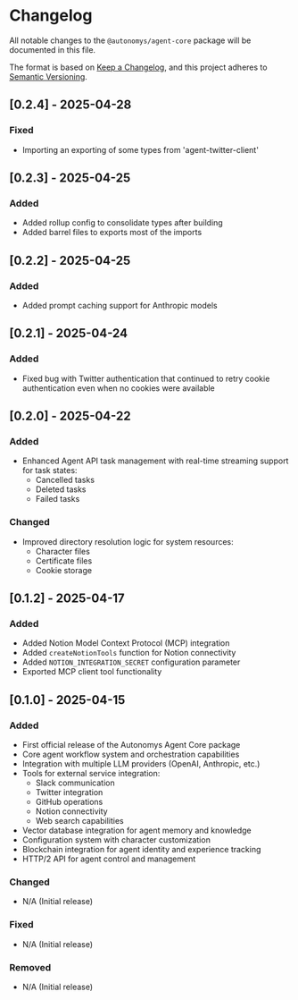 # Changelog

All notable changes to the `@autonomys/agent-core` package will be documented in this file.

The format is based on [Keep a Changelog](https://keepachangelog.com/en/1.0.0/),
and this project adheres to [Semantic Versioning](https://semver.org/spec/v2.0.0.html).

## [0.2.4] - 2025-04-28

### Fixed

- Importing an exporting of some types from 'agent-twitter-client'

## [0.2.3] - 2025-04-25

### Added

- Added rollup config to consolidate types after building
- Added barrel files to exports most of the imports

## [0.2.2] - 2025-04-25

### Added

- Added prompt caching support for Anthropic models

## [0.2.1] - 2025-04-24

### Added

- Fixed bug with Twitter authentication that continued to retry cookie authentication even when no cookies were available

## [0.2.0] - 2025-04-22

### Added

- Enhanced Agent API task management with real-time streaming support for task states:
  - Cancelled tasks
  - Deleted tasks
  - Failed tasks

### Changed

- Improved directory resolution logic for system resources:
  - Character files
  - Certificate files
  - Cookie storage

## [0.1.2] - 2025-04-17

### Added

- Added Notion Model Context Protocol (MCP) integration
- Added `createNotionTools` function for Notion connectivity
- Added `NOTION_INTEGRATION_SECRET` configuration parameter
- Exported MCP client tool functionality

## [0.1.0] - 2025-04-15

### Added

- First official release of the Autonomys Agent Core package
- Core agent workflow system and orchestration capabilities
- Integration with multiple LLM providers (OpenAI, Anthropic, etc.)
- Tools for external service integration:
  - Slack communication
  - Twitter integration
  - GitHub operations
  - Notion connectivity
  - Web search capabilities
- Vector database integration for agent memory and knowledge
- Configuration system with character customization
- Blockchain integration for agent identity and experience tracking
- HTTP/2 API for agent control and management

### Changed

- N/A (Initial release)

### Fixed

- N/A (Initial release)

### Removed

- N/A (Initial release)
